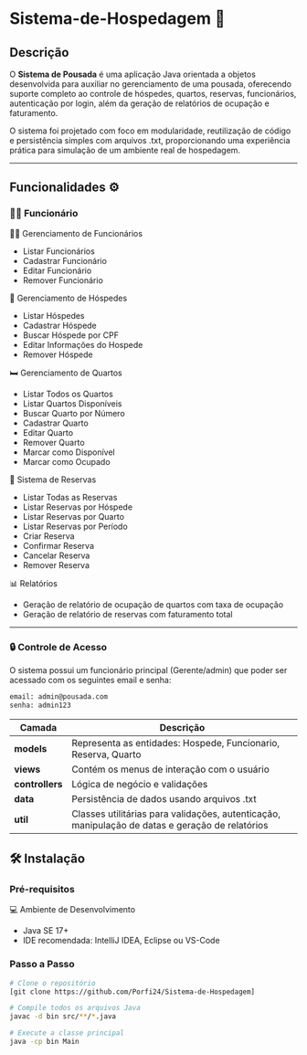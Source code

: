 # Sistema-de-Hospedagem 🏨

## Descrição
O **Sistema de Pousada** é uma aplicação Java orientada a objetos desenvolvida para auxiliar no gerenciamento de uma pousada, oferecendo suporte completo ao controle de hóspedes, quartos, reservas, funcionários, autenticação por login, além da geração de relatórios de ocupação e faturamento.

O sistema foi projetado com foco em modularidade, reutilização de código e persistência simples com arquivos .txt, proporcionando uma experiência prática para simulação de um ambiente real de hospedagem.

---

## Funcionalidades ⚙️ 
### 🧑‍💼 **Funcionário**

🧑‍💼 Gerenciamento de Funcionários

- Listar Funcionários
- Cadastrar Funcionário
- Editar Funcionário
- Remover Funcionário

🧳 Gerenciamento de Hóspedes

- Listar Hóspedes
- Cadastrar Hóspede
- Buscar Hóspede por CPF
- Editar Informações do Hospede
- Remover Hóspede

🛏️ Gerenciamento de Quartos

- Listar Todos os Quartos
- Listar Quartos Disponíveis
- Buscar Quarto por Número
- Cadastrar Quarto
- Editar Quarto
- Remover Quarto
- Marcar como Disponível
- Marcar como Ocupado

📅 Sistema de Reservas

- Listar Todas as Reservas
- Listar Reservas por Hóspede
- Listar Reservas por Quarto
- Listar Reservas por Período
- Criar Reserva
- Confirmar Reserva
- Cancelar Reserva
- Remover Reserva

📊 Relatórios

- Geração de relatório de ocupação de quartos com taxa de ocupação
- Geração de relatório de reservas com faturamento total

---

### 🔒 Controle de Acesso

O sistema possui um funcionário principal (Gerente/admin) que poder ser acessado com os seguintes email e senha:
```bash
email: admin@pousada.com
senha: admin123
```

| Camada                | Descrição                                                      | 
|-----------------------|----------------------------------------------------------------|
| **models**            | Representa as entidades: Hospede, Funcionario, Reserva, Quarto | 
| **views**             | Contém os menus de interação com o usuário                     |
| **controllers**       | Lógica de negócio e validações                                 |
| **data**              | Persistência de dados usando arquivos .txt                     | 
| **util**              | Classes utilitárias para validações, autenticação, manipulação de datas e geração de relatórios                         | 

## 🛠️ Instalação

### Pré-requisitos

💻 Ambiente de Desenvolvimento

- Java SE 17+
- IDE recomendada: IntelliJ IDEA, Eclipse ou VS-Code

### Passo a Passo

```bash
# Clone o repositório
[git clone https://github.com/Porfi24/Sistema-de-Hospedagem]
```

```bash
# Compile todos os arquivos Java
javac -d bin src/**/*.java
```

```bash
# Execute a classe principal
java -cp bin Main
```
